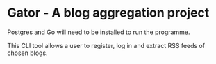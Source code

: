 # Gator - A blog aggregation project 

Postgres and Go will need to be installed to run the programme.

This CLI tool allows a user to register, log in and extract RSS feeds of chosen blogs. 
